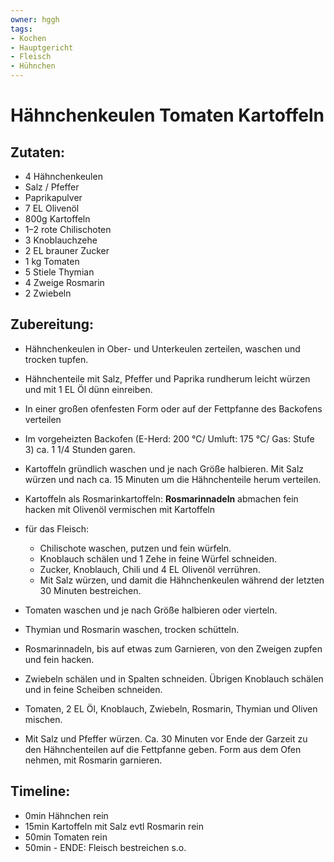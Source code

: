 ```yaml
---
owner: hggh
tags:
- Kochen
- Hauptgericht
- Fleisch
- Hühnchen
---
```

Hähnchenkeulen Tomaten Kartoffeln
==================================

Zutaten:
---------------
 * 4 Hähnchenkeulen
 * Salz / Pfeffer
 * Paprikapulver
 * 7 EL Olivenöl
 * 800g Kartoffeln
 * 1–2 rote Chilischoten
 * 3 Knoblauchzehe
 * 2 EL brauner Zucker
 * 1 kg Tomaten
 * 5 Stiele Thymian
 * 4 Zweige Rosmarin
 * 2 Zwiebeln


Zubereitung:
--------------

 - Hähnchenkeulen in Ober- und Unterkeulen zerteilen, waschen und trocken tupfen.
 - Hähnchenteile mit Salz, Pfeffer und Paprika rundherum leicht würzen und mit 1 EL Öl dünn einreiben. 
 - In einer großen ofenfesten Form oder auf der Fettpfanne des Backofens verteilen 
 - Im vorgeheizten Backofen (E-Herd: 200 °C/ Umluft: 175 °C/ Gas: Stufe 3) ca. 1 1/4 Stunden garen.

 - Kartoffeln gründlich waschen und je nach Größe halbieren. Mit Salz würzen und nach ca. 15 Minuten um die Hähnchenteile herum verteilen.
 - Kartoffeln als Rosmarinkartoffeln: **Rosmarinnadeln** abmachen fein hacken mit Olivenöl vermischen mit Kartoffeln
 - für das Fleisch:
    - Chilischote waschen, putzen und fein würfeln. 
    - Knoblauch schälen und 1 Zehe in feine Würfel schneiden.
    - Zucker, Knoblauch, Chili und 4 EL Olivenöl verrühren. 
    - Mit Salz würzen, und damit die Hähnchenkeulen während der letzten 30 Minuten bestreichen.
 - Tomaten waschen und je nach Größe halbieren oder vierteln. 
 - Thymian und Rosmarin waschen, trocken schütteln. 
 - Rosmarinnadeln, bis auf etwas zum Garnieren, von den Zweigen zupfen und fein hacken.
 - Zwiebeln schälen und in Spalten schneiden. Übrigen Knoblauch schälen und in feine Scheiben schneiden.
 -  Tomaten, 2 EL Öl, Knoblauch, Zwiebeln, Rosmarin, Thymian und Oliven mischen.
 - Mit Salz und Pfeffer würzen. Ca. 30 Minuten vor Ende der Garzeit zu den Hähnchenteilen auf die Fettpfanne geben. Form aus dem Ofen nehmen, mit Rosmarin garnieren.


Timeline:
--------------
 -  0min Hähnchen rein
 - 15min Kartoffeln mit Salz evtl Rosmarin rein
 - 50min Tomaten rein
 - 50min - ENDE: Fleisch bestreichen s.o.
